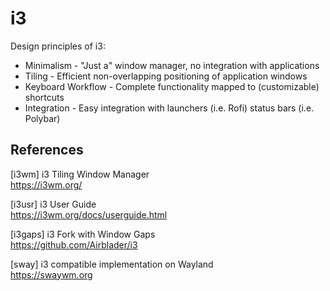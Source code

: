 # i3

Design principles of i3:

* Minimalism - "Just a" window manager, no integration with applications
* Tiling - Efficient non-overlapping positioning of application windows
* Keyboard Workflow - Complete functionality mapped to (customizable) shortcuts
* Integration - Easy integration with launchers (i.e. Rofi) status bars (i.e. Polybar) 

## References

[i3wm] i3 Tiling Window Manager  
https://i3wm.org/

[i3usr] i3 User Guide  
https://i3wm.org/docs/userguide.html

[i3gaps] i3 Fork with Window Gaps  
https://github.com/Airblader/i3

[sway] i3 compatible implementation on Wayland  
https://swaywm.org
